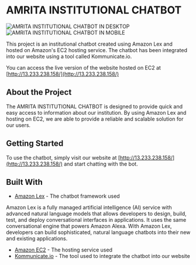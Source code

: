 # AMRITA INSTITUTIONAL CHATBOT

![AMRITA INSTITUTIONAL CHATBOT IN DESKTOP](https://imgur.com/FtX7uDA.jpg)
![AMRITA INSTITUTIONAL CHATBOT IN MOBILE](https://imgur.com/DytbkVC.jpg)


This project is an institutional chatbot created using Amazon Lex and hosted on Amazon's EC2 hosting service. The chatbot has been integrated into our website using a tool called Kommunicate.io.

You can access the live version of the website hosted on EC2 at [http://13.233.238.158/](http://13.233.238.158/)

## About the Project

The AMRITA INSTITUTIONAL CHATBOT is designed to provide quick and easy access to information about our institution. By using Amazon Lex and hosting on EC2, we are able to provide a reliable and scalable solution for our users.

## Getting Started

To use the chatbot, simply visit our website at [http://13.233.238.158/](http://13.233.238.158/) and start chatting with the bot.

## Built With

- [Amazon Lex](https://aws.amazon.com/lex/) - The chatbot framework used

Amazon Lex is a fully managed artificial intelligence (AI) service with advanced natural language models that allows developers to design, build, test, and deploy conversational interfaces in applications. It uses the same conversational engine that powers Amazon Alexa. With Amazon Lex, developers can build sophisticated, natural language chatbots into their new and existing applications.
- [Amazon EC2](https://aws.amazon.com/ec2/) - The hosting service used
- [Kommunicate.io](https://www.kommunicate.io/) - The tool used to integrate the chatbot into our website
